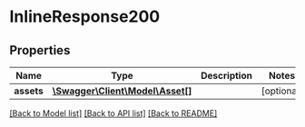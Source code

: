# InlineResponse200

## Properties
Name | Type | Description | Notes
------------ | ------------- | ------------- | -------------
**assets** | [**\Swagger\Client\Model\Asset[]**](Asset.md) |  | [optional] 

[[Back to Model list]](../README.md#documentation-for-models) [[Back to API list]](../README.md#documentation-for-api-endpoints) [[Back to README]](../README.md)


